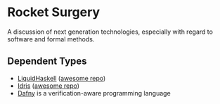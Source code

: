 # Rocket Surgery

A discussion of next generation technologies, especially with regard to software and formal methods.

## Dependent Types

* [LiquidHaskell](http://goto.ucsd.edu:8090/index.html) ([awesome repo](https://github.com/ucsd-progsys/liquidhaskell.git))
* [Idris](https://www.idris-lang.org/) ([awesome repo](https://github.com/joaomilho/awesome-idris))
* [Dafny](https://github.com/dafny-lang/dafny) is a verification-aware programming language
